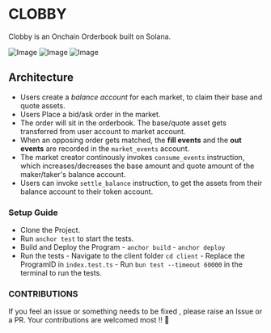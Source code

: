 # CLOBBY

Clobby is an Onchain Orderbook built on Solana.

![Image](https://github.com/user-attachments/assets/85ac2e80-5662-48ec-9619-e6686bafecb7)
![Image](https://github.com/user-attachments/assets/09a92651-3138-4e1d-8328-d04bd9f5417d)
![Image](https://github.com/user-attachments/assets/2c266bbe-59c8-401b-9909-440d92309986)

## Architecture
- Users create a *balance account* for each market, to claim their base and quote assets.
- Users Place a bid/ask order in  the market.
- The order will sit in the orderbook. The base/quote asset gets transferred from user account to market account.
- When an opposing order gets matched, the **fill events** and the **out events** are recorded in the `market_events` account.
- The market creator continously invokes `consume_events` instruction, which increases/decreases the base amount and quote amount of the maker/taker's balance account.
- Users can invoke `settle_balance` instruction, to get the assets from their balance account to their token account.


### Setup Guide
- Clone the Project.
- Run `anchor test` to start the tests.
- Build and Deploy the Program
		- ```anchor build```
		- ```anchor deploy```
- Run the tests
		- Navigate to the client folder ```cd client```
		- Replace the ProgramID in ```index.test.ts```
		- Run ```bun test --timeout 60000``` in the terminal to run the tests.



### CONTRIBUTIONS
If you feel an issue or something needs to be fixed , please raise an Issue or a PR. Your contributions are welcomed most !! :pray: